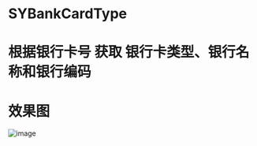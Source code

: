 # SYBankCardType
# 根据银行卡号 获取 银行卡类型、银行名称和银行编码
# 效果图
![image](https://github.com/shumintao/SYBankCardType/blob/master/demon.gif)
